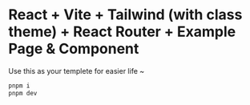# React + Vite + Tailwind (with class theme) + React Router + Example Page & Component

Use this as your templete for easier life ~

```bash
pnpm i
pnpm dev
```
